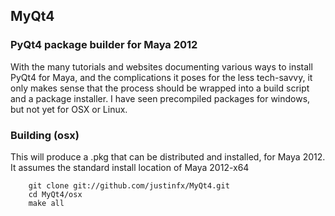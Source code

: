 ## MyQt4
### PyQt4 package builder for Maya 2012

With the many tutorials and websites documenting various ways to install PyQt4 for Maya, and the complications it poses
for the less tech-savvy, it only makes sense that the process should be wrapped into a build script and a package installer.
I have seen precompiled packages for windows, but not yet for OSX or Linux.

### Building (osx)

This will produce a .pkg that can be distributed and installed, for Maya 2012. It assumes the standard install location of
Maya 2012-x64

        git clone git://github.com/justinfx/MyQt4.git
        cd MyQt4/osx
        make all
        

        